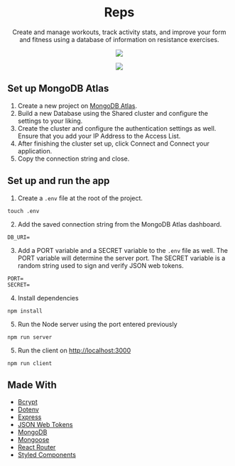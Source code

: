 <p align="center">
    <h1 align="center">Reps</h1>
</p> 
<p align="center">
  Create and manage workouts, track activity stats, and improve your form and fitness using a database of information on resistance exercises.
</p>
<p align="center">
  <img src="https://user-images.githubusercontent.com/84942739/183589238-43f266af-6017-4a5e-9851-dfc955424163.png" />
</p>
<p align="center">
  <img src="https://user-images.githubusercontent.com/84942739/183589286-6b6ef52a-afc3-4328-b7e7-4cdafafedd4b.png" />
</p>

## Set up MongoDB Atlas

1. Create a new project on [MongoDB Atlas](https://cloud.mongodb.com/).
2. Build a new Database using the Shared cluster and configure the settings to your liking.
3. Create the cluster and configure the authentication settings as well. Ensure that you add your IP Address to the Access List.
4. After finishing the cluster set up, click Connect and Connect your application.
5. Copy the connection string and close.

## Set up and run the app
1. Create a `.env` file at the root of the project.
```shell
touch .env
```

2. Add the saved connection string from the MongoDB Atlas dashboard.
```env
DB_URI=
```

3. Add a PORT variable and a SECRET variable to the `.env` file as well. The PORT variable will determine the server port. The SECRET variable is a random string used to sign and verify JSON web tokens.
```env
PORT=
SECRET=
```

4. Install dependencies
```shell
npm install
```

5. Run the Node server using the port entered previously
```shell
npm run server

```
5. Run the client on <http://localhost:3000>
```shell
npm run client
```

## Made With
- [Bcrypt](https://www.npmjs.com/package/bcrypt)
- [Dotenv](https://github.com/motdotla/dotenv#readme)
- [Express](https://expressjs.com/)
- [JSON Web Tokens](https://jwt.io/)
- [MongoDB](https://www.mongodb.com/)
- [Mongoose](https://mongoosejs.com/)
- [React Router](https://reactrouter.com/)
- [Styled Components](https://styled-components.com/)
